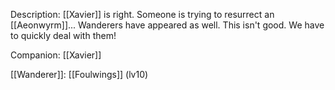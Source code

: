 Description: [[Xavier]] is right. Someone is trying to resurrect an [[Aeonwyrm]]... Wanderers have appeared as well. This isn't good. We have to quickly deal with them!

Companion: [[Xavier]]

[[Wanderer]]: [[Foulwings]] (lv10)